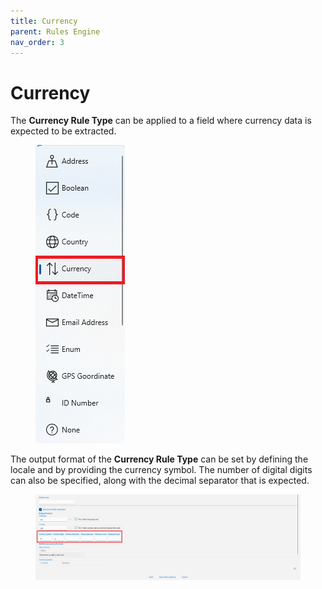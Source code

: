 ```yaml
---
title: Currency
parent: Rules Engine
nav_order: 3
---
```


# Currency

The **Currency Rule Type** can be applied to a field where currency data is expected to be extracted.

<figure><img src="../.gitbook/assets/image (8).png" alt=""><figcaption></figcaption></figure>

The output format of the **Currency Rule Type** can be set by defining the locale and by providing the currency symbol. The number of digital digits can also be specified, along with the decimal separator that is expected.&#x20;

<figure><img src="../.gitbook/assets/image (63).png" alt=""><figcaption></figcaption></figure>
